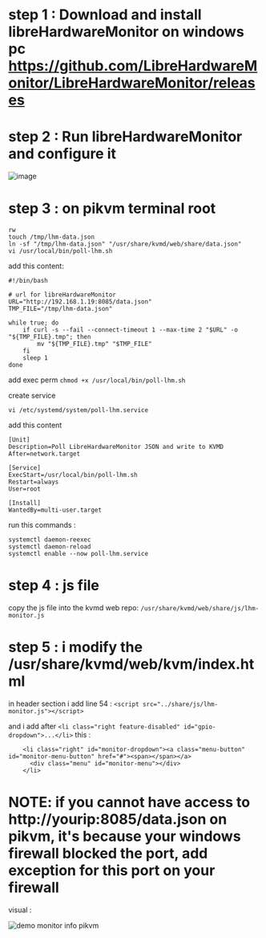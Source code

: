 # step 1 : Download and install libreHardwareMonitor on windows pc https://github.com/LibreHardwareMonitor/LibreHardwareMonitor/releases
# step 2 : Run libreHardwareMonitor and configure it
![image](https://github.com/user-attachments/assets/5dd822b7-5298-4a0e-ab25-78cd074f9a89)

# step 3 : on pikvm terminal root
```
rw 
touch /tmp/lhm-data.json
ln -sf "/tmp/lhm-data.json" "/usr/share/kvmd/web/share/data.json"
vi /usr/local/bin/poll-lhm.sh
```

add this content: 
```
#!/bin/bash

# url for libreHardwareMonitor
URL="http://192.168.1.19:8085/data.json"
TMP_FILE="/tmp/lhm-data.json"

while true; do
    if curl -s --fail --connect-timeout 1 --max-time 2 "$URL" -o "${TMP_FILE}.tmp"; then
        mv "${TMP_FILE}.tmp" "$TMP_FILE"
    fi
    sleep 1
done
```

add exec perm
```chmod +x /usr/local/bin/poll-lhm.sh```

create service

```vi /etc/systemd/system/poll-lhm.service```

add this content
```
[Unit]
Description=Poll LibreHardwareMonitor JSON and write to KVMD
After=network.target

[Service]
ExecStart=/usr/local/bin/poll-lhm.sh
Restart=always
User=root

[Install]
WantedBy=multi-user.target
```


run this commands :
```
systemctl daemon-reexec
systemctl daemon-reload
systemctl enable --now poll-lhm.service
```


# step 4 : js file
copy the js file into the kvmd web repo: 
```/usr/share/kvmd/web/share/js/lhm-monitor.js```

# step 5 : i modify the /usr/share/kvmd/web/kvm/index.html
in header section i add line 54 : 
```<script src="../share/js/lhm-monitor.js"></script>```

and i add after  ```<li class="right feature-disabled" id="gpio-dropdown">...</li>``` this : 
```
    <li class="right" id="monitor-dropdown"><a class="menu-button" id="monitor-menu-button" href="#"><span></span></a>
      <div class="menu" id="monitor-menu"></div>
    </li>
```

# NOTE:  if you cannot have access to http://yourip:8085/data.json on pikvm, it's because your windows firewall blocked the port, add exception for this port on your firewall

visual : 

![demo monitor info pikvm](https://github.com/user-attachments/assets/430f482b-bb53-42ac-ae81-c3ce247580fb)



